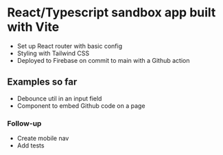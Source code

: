 # React/Typescript sandbox app built with Vite

- Set up React router with basic config
- Styling with Tailwind CSS
- Deployed to Firebase on commit to main with a Github action

## Examples so far

- Debounce util in an input field
- Component to embed Github code on a page

### Follow-up

- Create mobile nav
- Add tests
